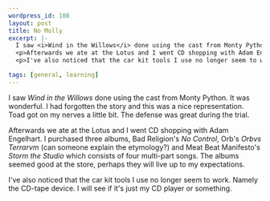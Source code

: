 ```yaml
--- 
wordpress_id: 108
layout: post
title: No Molly
excerpt: |-
  I saw <i>Wind in the Willows</i> done using the cast from Monty Python.  It was wonderful.  I had forgotten the story and this was a nice representation.  Toad got on my nerves a little bit.  The defense was great during the trial.
  <p>Afterwards we ate at the Lotus and I went CD shopping with Adam Engelhart.  I purchased three albums, Bad Religion's <i>No Control</i>, Orb's <i>Orbvs Terrarvm</i> (can someone explain the etymology?) and Meat Beat Manifesto's <i>Storm the Studio</i> which consists of four multi-part songs.  The albums seemed good at the store, perhaps they will live up to my expectations.
  <p>I've also noticed that the car kit tools I use no longer seem to work.  Namely the CD-tape device.  I will see if it's just my CD player or something.

tags: [general, learning]
---
```


I saw <i>Wind in the Willows</i> done using the cast from Monty Python.  It was wonderful.  I had forgotten the story and this was a nice representation.  Toad got on my nerves a little bit.  The defense was great during the trial.
<p>Afterwards we ate at the Lotus and I went CD shopping with Adam Engelhart.  I purchased three albums, Bad Religion's <i>No Control</i>, Orb's <i>Orbvs Terrarvm</i> (can someone explain the etymology?) and Meat Beat Manifesto's <i>Storm the Studio</i> which consists of four multi-part songs.  The albums seemed good at the store, perhaps they will live up to my expectations.
<p>I've also noticed that the car kit tools I use no longer seem to work.  Namely the CD-tape device.  I will see if it's just my CD player or something.
